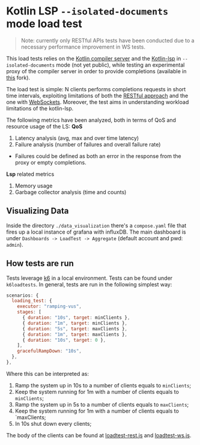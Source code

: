 # Kotlin LSP `--isolated-documents` mode load test

> Note: currently only RESTful APIs tests have been conducted due to a necessary
  performance improvement in WS tests.

This load tests relies on the [Kotlin compiler
server](https://github.com/JetBrains/kotlin-compiler-server) and the
[Kotlin-lsp](https://github.com/Kotlin/kotlin-lsp) in `--isolated-documents`
mode (not yet public), while testing an experimental proxy of the compiler
server in order to provide completions (available in
[this](https://github.com/S-furi/kotlin-compiler-server/tree/exp/isolated-documents)
fork).

The load test is simple: N clients performs completions requests in short time
intervals, exploiting limitations of both the [RESTful
approach](https://github.com/S-furi/kotlin-compiler-server/blob/9af2c20cb710bc50fcf2f99bb99685e5a9c2277b/src/main/kotlin/com/compiler/server/controllers/CompilerRestController.kt#L49)
and the one with
[WebSockets](https://github.com/S-furi/kotlin-compiler-server/blob/exp/isolated-documents/src/main/kotlin/com/compiler/server/controllers/LspCompletionWebSocketHandler.kt).
Moreover, the test aims in understanding workload limitations of the kotlin-lsp.

The following metrics have been analyzed, both in terms of QoS and resource usage of the LS:
**QoS**
1. Latency analysis (avg, max and over time latency)
2. Failure analysis (number of failures and overall failure rate)
  - Failures could be defined as both an error in the response from the proxy or empty completions.

**Lsp** related metrics
1. Memory usage
2. Garbage collector analysis (time and counts)


## Visualizing Data

Inside the directory `./data_visualization` there's a `compose.yaml` file that fires up a local instance of grafana with
influxDB. The main dashboard is under `Dashboards -> LoadTest -> Aggregate` (default account and pwd: `admin`).

## How tests are run

Tests leverage [k6](https://k6.io/) in a local environment. Tests can be found under `k6loadtests`.
In general, tests are run in the following simplest way:

```js
scenarios: {
  loading_test: {
    executor: "ramping-vus",
    stages: [
      { duration: "10s", target: minClients },
      { duration: "1m", target: minClients },
      { duration: "5s", target: maxClients },
      { duration: "1m", target: maxClients },
      { duration: "10s", target: 0 },
    ],
    gracefulRampDown: "10s",
  },
},
```

Where this can be interpreted as:
1. Ramp the system up in 10s to a number of clients equals to `minClients`;
2. Keep the system running for 1m with a number of clients equals to `minClients`;
3. Ramp the system up in 5s to a number of clients equals to `maxClients`;
4. Keep the system running for 1m with a number of clients equals to `maxClients;
5. In 10s shut down every clients;

The body of the clients can be found at [loadtest-rest.js](./k6loadtest/loadtest-rest.js) and [loadtest-ws.js](k6loadtest/loadtest-ws.js).
